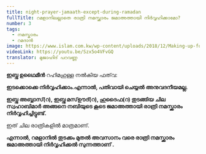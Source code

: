 ```yaml
---
title: night-prayer-jamaath-except-during-ramadan
fullTitle: റമളാനിലല്ലാതെ രാത്രി നമസ്ക്കാരം ജമാഅത്തായി നിർവ്വഹിക്കാമോ?
number: 3
tags:
  - നമസ്കാരം
  - റമദാൻ
image: https://www.islam.com.kw/wp-content/uploads/2018/12/Making-up-for-the-Missed-Witr-Prayer.jpg
videoLink: https://youtu.be/Szx5o4VFvGQ
translator: മുജാഹിദ് പറവണ്ണ
---
```

**ഇബ്നു ഉഥൈമീൻ** റഹിമഹുള്ള നൽകിയ ഫത്‌വ:

**ഇടക്കൊക്കെ നിർവ്വഹിക്കാം.എന്നാൽ, പതിവായി ചെയ്യൽ അനുവദനീയമല്ല.**

**ഇബ്നു അബ്ബാസ്(റ), ഇബ്നു മസ്ഊദ്(റ), ഹുദൈഫ(റ) തുടങ്ങിയ ചില സ്വഹാബിമാർ അങ്ങനെ നബിയുടെ കൂടെ ജമാഅത്തായി രാത്രി നമസ്ക്കാരം നിർവ്വഹിച്ചിട്ടുണ്ട്.**

ഇത് ചില രാത്രികളിൽ മാത്രമാണ്.

**എന്നാൽ, റമളാനിൽ തുടക്കം മുതൽ അവസാനം വരെ രാത്രി നമസ്ക്കാരം ജമാഅത്തായി നിർവ്വഹിക്കൽ സുന്നത്താണ് .**